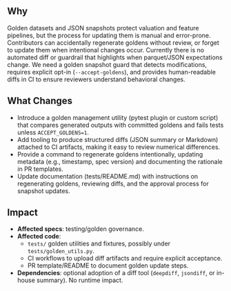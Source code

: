 ## Why

Golden datasets and JSON snapshots protect valuation and feature pipelines, but the process for updating them is manual and error-prone. Contributors can accidentally regenerate goldens without review, or forget to update them when intentional changes occur. Currently there is no automated diff or guardrail that highlights when parquet/JSON expectations change. We need a golden snapshot guard that detects modifications, requires explicit opt-in (`--accept-goldens`), and provides human-readable diffs in CI to ensure reviewers understand behavioral changes.

## What Changes

- Introduce a golden management utility (pytest plugin or custom script) that compares generated outputs with committed goldens and fails tests unless `ACCEPT_GOLDENS=1`.
- Add tooling to produce structured diffs (JSON summary or Markdown) attached to CI artifacts, making it easy to review numerical differences.
- Provide a command to regenerate goldens intentionally, updating metadata (e.g., timestamp, spec version) and documenting the rationale in PR templates.
- Update documentation (tests/README.md) with instructions on regenerating goldens, reviewing diffs, and the approval process for snapshot updates.

## Impact

- **Affected specs**: testing/golden governance.
- **Affected code**:
  - `tests/` golden utilities and fixtures, possibly under `tests/golden_utils.py`.
  - CI workflows to upload diff artifacts and require explicit acceptance.
  - PR template/README to document golden update steps.
- **Dependencies**: optional adoption of a diff tool (`deepdiff`, `jsondiff`, or in-house summary). No runtime impact.
